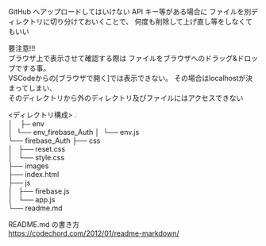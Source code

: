GitHub へアップロードしてはいけない API キー等がある場合に
ファイルを別ディレクトリに切り分けておいくことで、
何度も削除して上げ直し等をしなくてもいい

要注意!!!  
ブラウザ上で表示させて確認する際は
ファイルをブラウザへのドラッグ&ドロップでする事。  
VSCodeからの[ブラウザで開く]では表示できない。
その場合はlocalhostが決まってしまい、  
そのディレクトリから外のディレクトリ及びファイルにはアクセスできない  


<ディレクトリ構成>
.  
│   
├─ env  
│  └── env_firebase_Auth
│      └── env.js  
└── firebase_Auth 
     ├── css  
     │   ├── reset.css  
     │   └── style.css  
     ├── images   
     ├── index.html  
     ├── js  
     │   ├── firebase.js  
     │   └── app.js  
     └── readme.md

README.md の書き方  
https://codechord.com/2012/01/readme-markdown/
